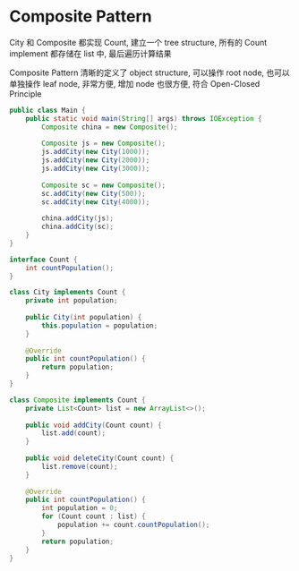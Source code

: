 # Composite Pattern

City 和 Composite 都实现 Count, 建立一个 tree structure, 所有的 Count implement 都存储在 list 中, 最后遍历计算结果

Composite Pattern 清晰的定义了 object structure, 可以操作 root node, 也可以单独操作 leaf node, 非常方便, 增加 node 也很方便, 符合 Open-Closed Principle

```java
public class Main {
    public static void main(String[] args) throws IOException {
        Composite china = new Composite();
        
        Composite js = new Composite();
        js.addCity(new City(1000));
        js.addCity(new City(2000));
        js.addCity(new City(3000));
        
        Composite sc = new Composite();
        sc.addCity(new City(500));
        sc.addCity(new City(4000));
        
        china.addCity(js);
        china.addCity(sc);
    }
}

interface Count {
    int countPopulation();
}

class City implements Count {
    private int population;
    
    public City(int population) {
        this.population = population;
    }
    
    @Override
    public int countPopulation() {
        return population;
    }
}

class Composite implements Count {
    private List<Count> list = new ArrayList<>();
    
    public void addCity(Count count) {
        list.add(count);
    }
    
    public void deleteCity(Count count) {
        list.remove(count);
    }
    
    @Override
    public int countPopulation() {
        int population = 0;
        for (Count count : list) {
            population += count.countPopulation();
        }
        return population;
    }
}
```